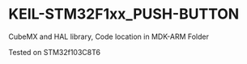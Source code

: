 # KEIL-STM32F1xx_PUSH-BUTTON
CubeMX and HAL library, Code location in MDK-ARM Folder

Tested on STM32f103C8T6
